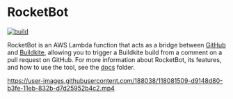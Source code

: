 # RocketBot

[![build](https://github.com/canva-public/rocketbot/actions/workflows/node.js.yml/badge.svg)](https://github.com/canva-public/rocketbot/actions/workflows/node.js.yml)

RocketBot is an AWS Lambda function that acts as a bridge between [GitHub](https://github.com) and [Buildkite](https://buildkite.com), allowing you to trigger a Buildkite build from a comment on a pull request on GitHub. For more information about RocketBot, its features, and how to use the tool, see the [docs](docs/) folder.


https://user-images.githubusercontent.com/188038/118081509-d9148d80-b3fe-11eb-832b-d7d25952b4c2.mp4
